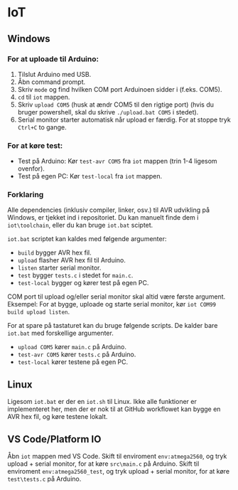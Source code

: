 # IoT

## Windows

### For at uploade til Arduino:
1. Tilslut Arduino med USB.
2. Åbn command prompt.
3. Skriv `mode` og find hvilken COM port Arduinoen sidder i (f.eks. COM5).
4. `cd` til `iot` mappen.
5. Skriv `upload COM5` (husk at ændr COM5 til den rigtige port) (hvis du bruger powershell, skal du skrive `./upload.bat COM5` i stedet).
6. Serial monitor starter automatisk når upload er færdig. For at stoppe tryk `Ctrl+C` to gange.

### For at køre test:
- Test på Arduino: Kør `test-avr COM5` fra `iot` mappen (trin 1-4 ligesom ovenfor).
- Test på egen PC: Kør `test-local` fra `iot` mappen.

### Forklaring

Alle dependencies (inklusiv compiler, linker, osv.) til AVR udvikling på Windows, er tjekket ind i repositoriet. 
Du kan manuelt finde dem i `iot\toolchain`, eller du kan bruge `iot.bat` sciptet.

`iot.bat` scriptet kan kaldes med følgende argumenter:
- `build` bygger AVR hex fil.
- `upload` flasher AVR hex fil til Arduino.
- `listen` starter serial monitor.
- `test` bygger `tests.c` i stedet for `main.c`.
- `test-local` bygger og kører test på egen PC.

COM port til upload og/eller serial monitor skal altid være første argument.
Eksempel: For at bygge, uploade og starte serial monitor, kør `iot COM99 build upload listen`.

For at spare på tastaturet kan du bruge følgende scripts. De kalder bare `iot.bat` med forskellige argumenter.
- `upload COM5` kører `main.c` på Arduino.
- `test-avr COM5` kører `tests.c` på Arduino.
- `test-local` kører testene på egen PC.

## Linux

Ligesom `iot.bat` er der en `iot.sh` til Linux. Ikke alle funktioner er implementeret her, men der er nok til at GitHub workflowet kan bygge en AVR hex fil, og køre testene lokalt.

## VS Code/Platform IO

Åbn `iot` mappen med VS Code.
Skift til enviroment `env:atmega2560`, og tryk upload + serial monitor, for at køre `src\main.c` på Arduino.
Skift til enviroment `env:atmega2560_test`, og tryk upload + serial monitor, for at køre `test\tests.c` på Arduino.
